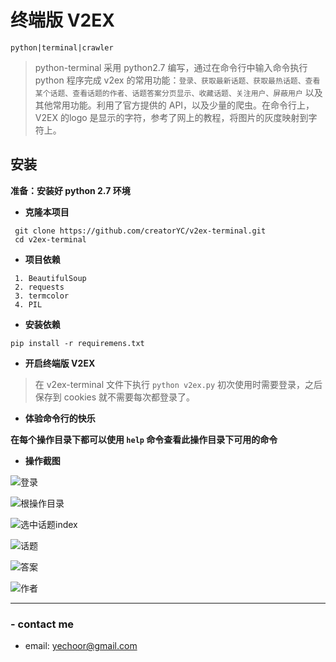 # 终端版 V2EX

`python|terminal|crawler`

> python-terminal 采用 python2.7 编写，通过在命令行中输入命令执行 python 程序完成 v2ex 的常用功能：`登录、获取最新话题、获取最热话题、查看某个话题、查看话题的作者、话题答案分页显示、收藏话题、关注用户、屏蔽用户` 以及其他常用功能。利用了官方提供的 API，以及少量的爬虫。在命令行上， V2EX 的logo 是显示的字符，参考了网上的教程，将图片的灰度映射到字符上。

## 安装
**准备：安装好 python 2.7 环境**

- **克隆本项目**

```
 git clone https://github.com/creatorYC/v2ex-terminal.git
 cd v2ex-terminal
```

- **项目依赖**

```
 1. BeautifulSoup
 2. requests
 3. termcolor
 4. PIL
```

- **安装依赖**

```
pip install -r requiremens.txt
```

- **开启终端版 V2EX**

>在 v2ex-terminal 文件下执行 `python v2ex.py`
初次使用时需要登录，之后保存到 cookies 就不需要每次都登录了。

- **体验命令行的快乐**

**在每个操作目录下都可以使用 `help` 命令查看此操作目录下可用的命令**

- **操作截图**

![登录](https://github.com/creatorYC/v2ex-terminal/blob/master/images/start.PNG)

![根操作目录](https://github.com/creatorYC/v2ex-terminal/blob/master/images/TL.PNG)

![选中话题index](https://github.com/creatorYC/v2ex-terminal/blob/master/images/TL-idx.PNG)

![话题](https://github.com/creatorYC/v2ex-terminal/blob/master/images/topic.PNG)

![答案](https://github.com/creatorYC/v2ex-terminal/blob/master/images/answer.PNG)

![作者](https://github.com/creatorYC/v2ex-terminal/blob/master/images/author.PNG)

---------------
### - contact me
- email: <yechoor@gmail.com>



